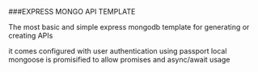 ###EXPRESS MONGO API TEMPLATE

The most basic and simple express mongodb template for 
generating or creating APIs

it comes configured with user authentication using passport local
mongoose is promisified to allow promises and async/await usage